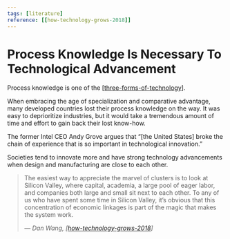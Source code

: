```yaml
---
tags: [literature]
reference: [[how-technology-grows-2018]]
---
```


# Process Knowledge Is Necessary To Technological Advancement

Process knowledge is one of the [[three-forms-of-technology]].

When embracing the age of specialization and comparative advantage, many developed countries lost their process knowledge on the way. It was easy to deprioritize industries, but it would take a tremendous amount of time and effort to gain back their lost know-how.

The former Intel CEO Andy Grove argues that “[the United States] broke the chain of experience that is so important in technological innovation.” 

Societies tend to innovate more and have strong technology advancements when design and manufacturing are close to each other.

> The easiest way to appreciate the marvel of clusters is to look at Silicon Valley, where capital, academia, a large pool of eager labor, and companies both large and small sit next to each other. To any of us who have spent some time in Silicon Valley, it’s obvious that this concentration of economic linkages is part of the magic that makes the system work.
> 
> — *Dan Wang, [[how-technology-grows-2018]]*
> 


[//begin]: # "Autogenerated link references for markdown compatibility"
[three-forms-of-technology]: three-forms-of-technology "Three Forms of Technology"
[how-technology-grows-2018]: ..\1-reference\how-technology-grows-2018 "How Technology Grows (2018)"
[//end]: # "Autogenerated link references"